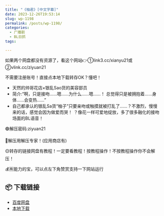 ```yaml
---
title: "《柚君》[中文字幕]"
date: 2023-12-26T19:53:14
slug: wp-1198
permalink: /posts/wp-1198/
categories:
  - 广播剧
  - BL日抓
tags:

---
```


如果两个网盘都没有资源了，看这个网站👉①link3.cc/xianyu21或②vlink.cc/ziyuan21

不需要注册账号！直接点本地下载转存OK？懂吧！

*   天然的帅哥花店×银乱Sao货的美容部员
*   简介:“啊，只是接吻……嗯……为什么……嗯……！ 总觉得只是被拥抱着……身体……会变热……”
*   自己都承认的银乱Sa货“柚子”只要亲吻或触摸就被打乱了……？不激烈，慢慢来的话，感觉会因为做爱而哭！ ？像花一样可爱地绽放，多了很多融化的接吻场面的BL语音！

🟢解压密码:ziyuan21

🔵解压用解压专家！(应用商店有)

🟡转存的链接网盘有教程！一定要看教程！按教程操作！不按教程操作你不会解压！

💰🈶能力的宝，可以点左下角赞赏支持一下网站运行

## 📦 下载链接
- [百度网盘](https://blziyuan21.com/pay-download/1198?key=686e090e1b&down_id=0)
- [本地下载](https://blziyuan21.com/pay-download/1198?key=686e090e1b&down_id=1)

